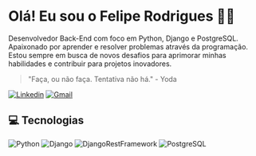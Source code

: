 # Olá! Eu sou o Felipe Rodrigues 👋🏻

Desenvolvedor Back-End com foco em Python, Django e PostgreSQL. Apaixonado por aprender e resolver problemas através da programação. Estou sempre em busca de novos desafios para aprimorar minhas habilidades e contribuir para projetos inovadores.

> "Faça, ou não faça. Tentativa não há." - Yoda

[![Linkedin](https://img.shields.io/badge/LinkedIn-0077B5?style=for-the-badge&logo=linkedin&logoColor=white)](https://www.linkedin.com/in/ferfafe/)
[![Gmail](https://img.shields.io/badge/Gmail-D14836?style=for-the-badge&logo=gmail&logoColor=white)](mailto:felipe.rs991@gmail.com)

## 💻 Tecnologias

![Python](https://img.shields.io/badge/Python-3776AB?style=for-the-badge&logo=python&logoColor=white)
![Django](https://img.shields.io/badge/Django-092E20?style=for-the-badge&logo=django&logoColor=white)
![DjangoRestFramework](https://img.shields.io/badge/django--rest--framework-3.12.4-blue?style=for-the-badge&labelColor=333333&logo=django&logoColor=white&color=blue)
![PostgreSQL](https://img.shields.io/badge/PostgreSQL-316192?style=for-the-badge&logo=postgresql&logoColor=white)
